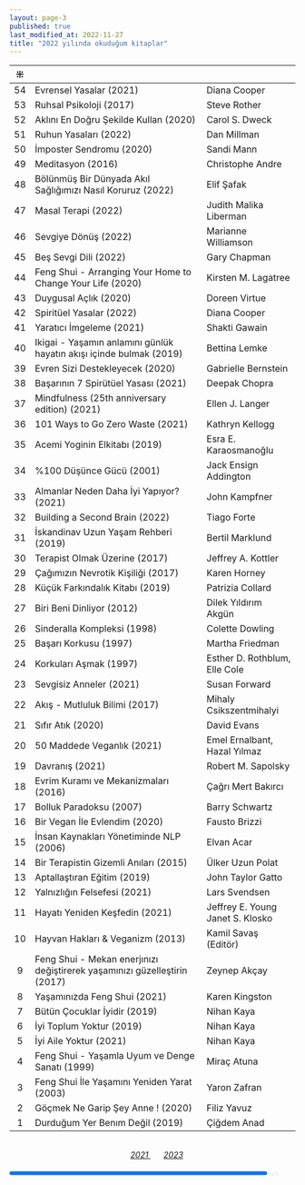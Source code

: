 ```yaml
---
layout: page-3
published: true
last_modified_at: 2022-11-27
title: "2022 yılında okuduğum kitaplar"  
---
```


| ⁜ |  |  |
|:---:|:---- |:---- |
| 54 | Evrensel Yasalar (2021) | Diana Cooper |
| 53 | Ruhsal Psikoloji (2017) | Steve Rother |
| 52 | Aklını En Doğru Şekilde Kullan (2020) | Carol S. Dweck  |
| 51 | Ruhun Yasaları (2022) | Dan Millman |
| 50 | İmposter Sendromu (2020) | Sandi Mann |
| 49 | Meditasyon (2016) | Christophe Andre |
| 48 | Bölünmüş Bir Dünyada Akıl Sağlığımızı Nasıl Koruruz (2022) | Elif Şafak |
| 47 | Masal Terapi (2022) | Judith Malika Liberman |
| 46 | Sevgiye Dönüş (2022) | Marianne Williamson |
| 45 | Beş Sevgi Dili (2022) | Gary Chapman | 
| 44 | Feng Shui - Arranging Your Home to Change Your Life (2020) | Kirsten M. Lagatree |
| 43 | Duygusal Açlık (2020) | Doreen Virtue |
| 42 | Spiritüel Yasalar (2022) | Diana Cooper |
| 41 | Yaratıcı İmgeleme (2021) | Shakti Gawain |
| 40 | Ikigai - Yaşamın anlamını günlük hayatın akışı içinde bulmak (2019) | Bettina Lemke |
| 39 | Evren Sizi Destekleyecek (2020) | Gabrielle Bernstein |
| 38 | Başarının 7 Spirütüel Yasası (2021) | Deepak Chopra |
| 37 | Mindfulness (25th anniversary edition) (2021) | Ellen J. Langer |
| 36 | 101 Ways to Go Zero Waste (2021) | Kathryn Kellogg |
| 35 | Acemi Yoginin Elkitabı (2019) | Esra E. Karaosmanoğlu|
| 34 | %100 Düşünce Gücü (2001) | Jack Ensign Addington |
| 33 | Almanlar Neden Daha İyi Yapıyor? (2021) | John Kampfner |
| 32 | Building a Second Brain (2022) | Tiago Forte |
| 31 | İskandinav Uzun Yaşam Rehberi (2019) | Bertil Marklund |
| 30 | Terapist Olmak Üzerine (2017) | Jeffrey A. Kottler |
| 29 | Çağımızın Nevrotik Kişiliği (2017) | Karen Horney |
| 28 | Küçük Farkındalık Kitabı (2019) | Patrizia Collard |
| 27 | Biri Beni Dinliyor (2012) | Dilek Yıldırım Akgün |
| 26 | Sinderalla Kompleksi (1998) | Colette Dowling |
| 25 | Başarı Korkusu (1997) | Martha Friedman |
| 24 | Korkuları Aşmak (1997) | Esther D. Rothblum, <br /> Elle Cole |
| 23 | Sevgisiz Anneler (2021) | Susan Forward | 
| 22 | Akış - Mutluluk Bilimi  (2017) | Mihaly Csikszentmihalyi |
| 21 | Sıfır Atık (2020) | David Evans |
| 20 | 50 Maddede Veganlık (2021) | Emel Ernalbant, <br /> Hazal Yılmaz |
| 19 | Davranış (2021) | Robert M. Sapolsky |
| 18 | Evrim Kuramı ve Mekanizmaları (2016) | Çağrı Mert Bakırcı |
| 17 | Bolluk Paradoksu (2007) | Barry Schwartz |
| 16 | Bir Vegan İle Evlendim (2020) | Fausto Brizzi |
| 15 | İnsan Kaynakları Yönetiminde NLP (2006) | Elvan Acar  |
| 14 | Bir Terapistin Gizemli Anıları (2015) | Ülker Uzun Polat |
| 13 | Aptallaştıran Eğitim (2019) | John Taylor Gatto |
| 12 | Yalnızlığın Felsefesi (2021) | Lars Svendsen |
| 11 | Hayatı Yeniden Keşfedin (2021) |  Jeffrey E. Young <br /> Janet S. Klosko |
| 10 | Hayvan Hakları & Veganizm (2013) | Kamil Savaş (Editör) |
| 9 | Feng Shui - Mekan enerjınızı değiştirerek yaşamınızı güzelleştirin (2017) | Zeynep Akçay |
| 8 | Yaşamınızda Feng Shui (2021) | Karen Kingston |
| 7 | Bütün Çocuklar İyidir (2019) | Nihan Kaya |
| 6 | İyi Toplum Yoktur (2019) | Nihan Kaya |
| 5 | İyi Aile Yoktur (2021) | Nihan Kaya |
| 4 | Feng Shui - Yaşamla Uyum ve Denge Sanatı (1999) | Miraç Atuna |
| 3 | Feng Shui İle Yaşamını Yeniden Yarat (2003) | Yaron Zafran |
| 2 | Göçmek Ne Garip Şey Anne ! (2020) | Filiz Yavuz |
| 1 | Durduğum Yer Benım Değil (2019) | Çiğdem Anad |
  
  <br>
  <center>
<span class="link1" style="font-style: italic; padding-left: 3%;"><a href="/2021" title='2021'>2021 </a></span> &nbsp;
<span class="link1" style="font-style: italic; padding-left: 3%;"><a href="/2023" title='2023'>2023 </a></span> 
  </center>
  <br />
  
<div><progress title="54/50" value="54" max="50" style="width: 90%;"></progress><span style="font-size: 50%; color: #dfdfdf; width: 5%" title="reading challenge 2022"> 54/50</span></div>
<div style="clear:both"></div>
